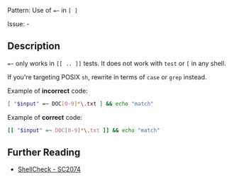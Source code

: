 Pattern: Use of `=~` in `[ ]`

Issue: -

## Description

`=~` only works in `[[ .. ]]` tests. It does not work with `test` or `[` in any shell.

If you're targeting POSIX `sh`, rewrite in terms of `case` or `grep` instead.

Example of **incorrect** code:

```sh
[ "$input" =~ DOC[0-9]*\.txt ] && echo "match"
```

Example of **correct** code:

```sh
[[ "$input" =~ DOC[0-9]*\.txt ]] && echo "match"
```

## Further Reading

* [ShellCheck - SC2074](https://github.com/koalaman/shellcheck/wiki/SC2074)
